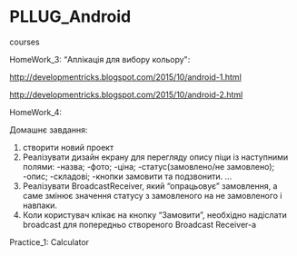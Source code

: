 # PLLUG_Android
courses

HomeWork_3:    “Аплікація для вибору кольору": 

http://developmentricks.blogspot.com/2015/10/android-1.html

http://developmentricks.blogspot.com/2015/10/android-2.html

HomeWork_4: 

Домашнє завдання:
1) створити новий проект
2) Реалізувати дизайн екрану для перегляду опису піци із наступними полями: 
-назва; -фото; -ціна; -статус(замовлено/не замовлено); -опис; -складові; -кнопки замовити та подзвонити.
...
3) Реалізувати BroadcastReceiver, який “опрацьовує” замовлення, а саме змінює значення статусу з замовленого на не замовленого і навпаки.
4) Коли користувач клікає на кнопку “Замовити”, необхідно надіслати broadcast для попередньо створеного Broadcast Receiver-a

Practice_1: Calculator
